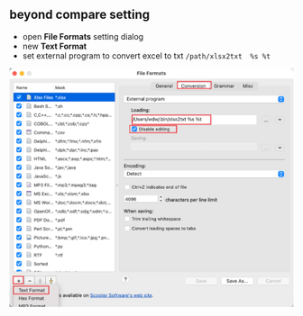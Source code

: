 
## beyond compare setting

* open **File Formats** setting dialog
* new **Text Format**
* set external program to convert excel to txt
  `/path/xlsx2txt  %s %t`

![setting](docs/bc_setting.png)


    
